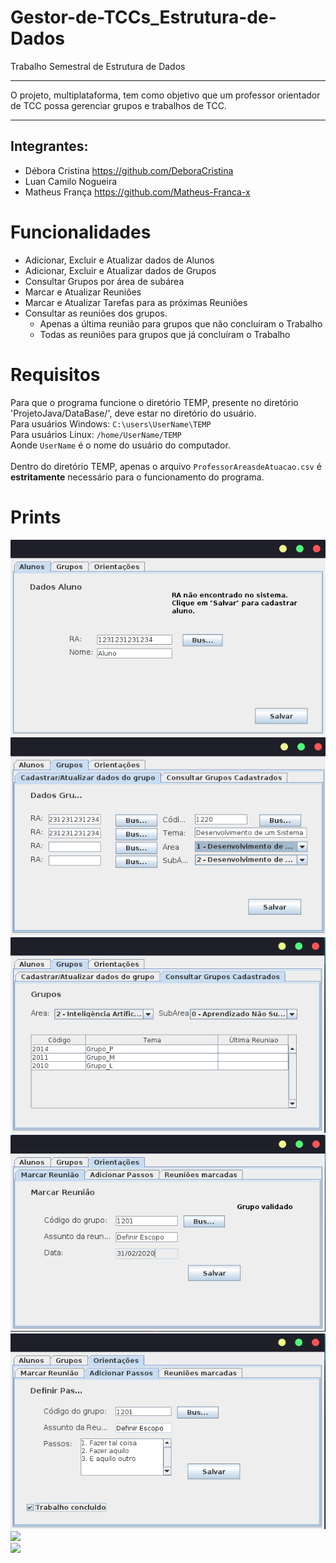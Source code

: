 # Gestor-de-TCCs_Estrutura-de-Dados
Trabalho Semestral de Estrutura de Dados

****

O projeto, multiplataforma, tem como objetivo que um professor orientador de TCC possa gerenciar grupos e trabalhos de TCC.

****

## Integrantes:
- Débora Cristina https://github.com/DeboraCristina
- Luan Camilo Nogueira 
- Matheus França https://github.com/Matheus-Franca-x

# Funcionalidades

- Adicionar, Excluir e Atualizar dados de Alunos
- Adicionar, Excluir e Atualizar dados de Grupos
- Consultar Grupos por área de subárea
- Marcar e Atualizar Reuniões
- Marcar e Atualizar Tarefas para as próximas Reuniões
- Consultar as reuniões dos grupos.
	- Apenas a última reunião para grupos que não concluíram o Trabalho
	- Todas as reuniões para grupos que já concluíram o Trabalho

# Requisitos

Para que o programa funcione o diretório TEMP, presente no diretório 'ProjetoJava/DataBase/', deve estar no diretório do usuário.
<br>
Para usuários Windows:
`C:\users\UserName\TEMP`
<br>
Para usuários Linux:
`/home/UserName/TEMP`
<br>
Aonde `UserName` é o nome do usuário do computador.
<br>
<br>
Dentro do diretório TEMP, apenas o arquivo `ProfessorAreasdeAtuacao.csv` é **estritamente** necessário para o funcionamento do programa.

# Prints

<img src="./ImgsReadMe/TelaAluno.png">
<br>
<img src="./ImgsReadMe/TelaCadGrupo.png">
<br>
<img src="./ImgsReadMe/TelaConsulGrupo.png">
<br>
<img src="./ImgsReadMe/TelaMarcarReuniao.png">
<br>
<img src="./ImgsReadMe/TelaMarcarPassos.png">
<br>
<img src="./ImgsReadMe/TelaConsulReuniões.png">
<br>
<img src="./ImgsReadMe/TelaConsulReuniões1.png">
